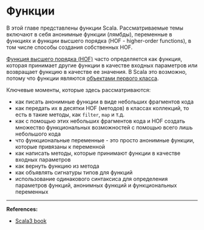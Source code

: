 # Функции

В этой главе представлены функции Scala. 
Рассматриваемые темы включают в себя анонимные функции (лямбды), переменные в функциях
и функции высшего порядка (HOF - higher-order functions), 
в том числе способы создания собственных HOF.

[Функция высшего порядка (HOF)](https://ru.wikipedia.org/wiki/%D0%A4%D1%83%D0%BD%D0%BA%D1%86%D0%B8%D1%8F_%D0%B2%D1%8B%D1%81%D1%88%D0%B5%D0%B3%D0%BE_%D0%BF%D0%BE%D1%80%D1%8F%D0%B4%D0%BA%D0%B0) 
часто определяется как функция, 
которая принимает другие функции в качестве входных параметров или возвращает функцию в качестве ее значения. 
В Scala это возможно, потому что функции являются [объектами первого класса](https://ru.wikipedia.org/wiki/%D0%9E%D0%B1%D1%8A%D0%B5%D0%BA%D1%82_%D0%BF%D0%B5%D1%80%D0%B2%D0%BE%D0%B3%D0%BE_%D0%BA%D0%BB%D0%B0%D1%81%D1%81%D0%B0).

Ключевые моменты, которые здесь рассматриваются:
- как писать анонимные функции в виде небольших фрагментов кода
- как передать их в десятки HOF (методов) в классах коллекций, то есть в такие методы, как `filter`, `map` и т.д.
- как с помощью этих небольших фрагментов кода и HOF создать множество функциональных возможностей 
с помощью всего лишь небольшого кода
- что функциональные переменные - это просто анонимные функции, которые привязаны к переменной
- как написать методы, которые принимают функции в качестве входных параметров
- как вернуть функцию из метода
- как объявлять сигнатуры типов для функций
- использование одинакового синтаксиса для определения параметров функций, анонимных функций и функциональных переменных


---

**References:**
- [Scala3 book](https://docs.scala-lang.org/scala3/book/fun-intro.html)
